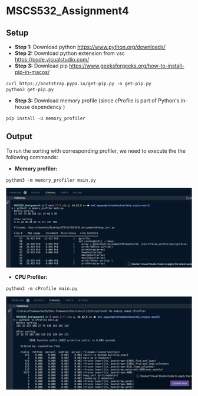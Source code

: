 # MSCS532_Assignment4

## Setup
- **Step 1:** Download python https://www.python.org/downloads/
- **Step 2:** Download python extension from vsc https://code.visualstudio.com/
- **Step 3:** Download pip https://www.geeksforgeeks.org/how-to-install-pip-in-macos/
```
curl https://bootstrap.pypa.io/get-pip.py -o get-pip.py
python3 get-pip.py
```
- **Step 3:** Download memory profile (since cProfile is part of Python's in-house dependency )
```
pip install -U memory_profiler
```

## Output
To run the sorting with corresponding profiler, we need to execute the the following commands:
- **Memory profiler:**
```
python3 -m memory_profiler main.py
```
![Memory profiler](./memoryProfiler.png)

- **CPU Profiler:**
```
python3 -m cProfile main.py
```
![CPU profiler](./cpuProfiler.png)


